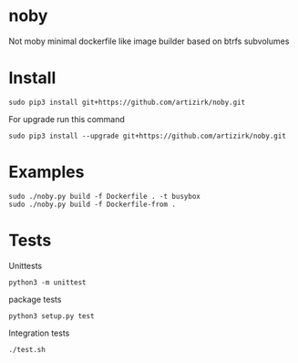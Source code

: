 # noby

Not moby minimal dockerfile like image builder based on btrfs subvolumes

# Install

    sudo pip3 install git+https://github.com/artizirk/noby.git

For upgrade run this command

    sudo pip3 install --upgrade git+https://github.com/artizirk/noby.git


# Examples

    sudo ./noby.py build -f Dockerfile . -t busybox
    sudo ./noby.py build -f Dockerfile-from .


# Tests

Unittests

    python3 -m unittest

package tests

    python3 setup.py test

Integration tests

    ./test.sh
